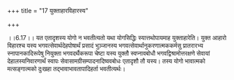 +++
title = "17 युक्ताहारविहारस्य"

+++
  
  
।।6.17।। यत एतादृशस्य योगो न भवतीत्यतो यथा योगसिद्धिः स्यात्तथोपायमाह
युक्ताहारेति। युक्त आहारो विहारश्च यस्य भगवत्सेवार्थदेहपोषार्थं प्रसादं
भुञ्जानस्य भगवत्सेवार्थानुकरणात्मककर्मसु प्रातरारभ्य स्नापानकादिरूपेषु
नियुक्ता भगवदर्थैकरूपा चेष्टा यस्य युक्तौ स्वप्नावबोधौ
भगवद्विश्रामोत्तरक्षणे सेवायां देहालस्यनिवारणार्थं स्वापः
सेवासामग्रीसम्पादनादिष्ववबोधः एतादृशौ तौ यस्य। तस्य योगो भावात्मको
मत्सङ्गात्मको दुःखहा तद्भावाभावतापादिहर्ता भवतीत्यर्थः।  
  
